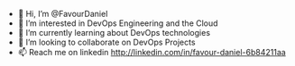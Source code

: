 - 👋 Hi, I’m @FavourDaniel
- 👀 I’m interested in DevOps Engineering and the Cloud
- 🌱 I’m currently learning about DevOps technologies
- 💞️ I’m looking to collaborate on DevOps Projects
- 📫 Reach me on linkedin http://linkedin.com/in/favour-daniel-6b84211aa

<!---
FavourDaniel/FavourDaniel is a ✨ special ✨ repository because its `README.md` (this file) appears on your GitHub profile.
You can click the Preview link to take a look at your changes.
--->
